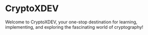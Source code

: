 # CryptoXDEV
Welcome to CryptoXDEV, your one-stop destination for learning, implementing, and exploring the fascinating world of cryptography!
